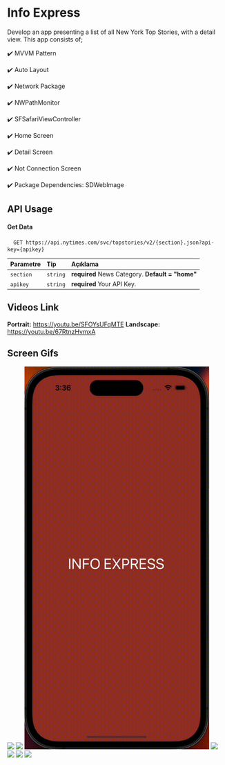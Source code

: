 # Info Express
Develop an app presenting a list of all New York Top Stories, with a detail view. 
This app consists of;

✔️ MVVM Pattern

✔️ Auto Layout 

✔️ Network Package

✔️ NWPathMonitor

✔️ SFSafariViewController

✔️ Home Screen

✔️ Detail Screen

✔️ Not Connection Screen

✔️ Package Dependencies: SDWebImage
## API Usage

#### Get Data

```http
  GET https://api.nytimes.com/svc/topstories/v2/{section}.json?api-key={apikey}
```

| Parametre | Tip     | Açıklama                |
| :-------- | :------- | :------------------------- |
| `section` | `string` | **required** News Category. **Default = "home"** |
| `apikey` | `string` | **required** Your API Key. |

## Videos Link
**Portrait:** https://youtu.be/SFOYsUFqMTE
**Landscape:** https://youtu.be/67RtnzHvmxA

## Screen Gifs

![](https://github.com/mertcan14/MertcanYaman_HW2/blob/main/Gifs/home.gif)
![](https://github.com/mertcan14/MertcanYaman_HW2/blob/main/Gifs/detail.gif)
![](https://github.com/mertcan14/MertcanYaman_HW2/blob/main/Gifs/notconnection.gif)
![](https://github.com/mertcan14/MertcanYaman_HW2/blob/main/Gifs/sections.gif)
![](https://github.com/mertcan14/MertcanYaman_HW2/blob/main/Gifs/landscapedetail.gif)
![](https://github.com/mertcan14/MertcanYaman_HW2/blob/main/Gifs/landscapehome.gif)
![](https://github.com/mertcan14/MertcanYaman_HW2/blob/main/Gifs/landscapesections.gif)
